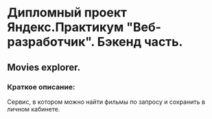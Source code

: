 # Дипломный проект Яндекс.Практикум "Веб-разработчик". Бэкенд часть.
## Movies explorer.
### Краткое описание:
Сервис, в котором можно найти фильмы по запросу и сохранить в личном кабинете.
